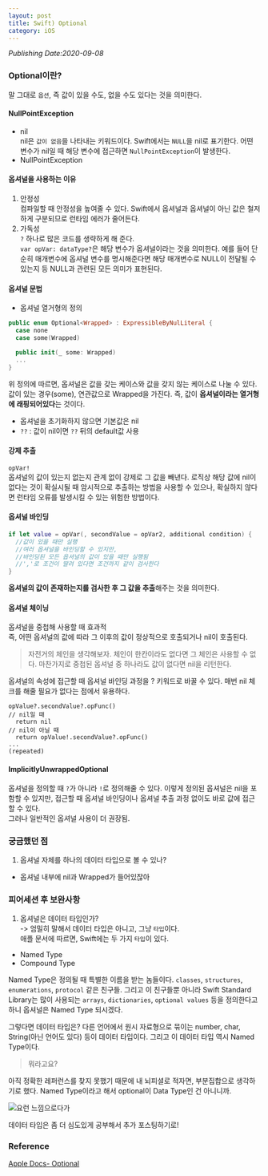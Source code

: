 ```yaml
---
layout: post
title: Swift) Optional
category: iOS
---
```

*Publishing Date:2020-09-08*

### Optional이란?
말 그대로 `옵션`, 즉 값이 있을 수도, 없을 수도 있다는 것을 의미한다.

#### NullPointException
* nil   
nil은 `값이 없음`을 나타내는 키워드이다. Swift에서는 `NULL`을 nil로 표기한다. 어떤 변수가 nil일 때 해당 변수에 접근하면 `NullPointException`이 발생한다.
* NullPointException  

#### 옵셔널을 사용하는 이유
1. 안정성  
컴파일할 때 안정성을 높여줄 수 있다. Swift에서 옵셔널과 옵셔널이 아닌 값은 철저하게 구분되므로 런타임 에러가 줄어든다.  
2. 가독성  
`?` 하나로 많은 코드를 생략하게 해 준다.  
`var opVar: dataType?`은 해당 변수가 옵셔널이라는 것을 의미한다. 예를 들어 단순히 매개변수에 옵셔널 변수를 명시해준다면 해당 매개변수로 NULL이 전달될 수 있는지 등 NULL과 관련된 모든 의미가 표현된다.


#### 옵셔널 문법
* 옵셔널 열거형의 정의
```Swift
public enum Optional<Wrapped> : ExpressibleByNulLiteral {
  case none
  case some(Wrapped)

  public init(_ some: Wrapped)
  ...
}
```
위 정의에 따르면, 옵셔널은 값을 갖는 케이스와 값을 갖지 않는 케이스로 나눌 수 있다. 값이 있는 경우(some), 연관값으로 Wrapped을 가진다. 즉, 값이 <b>옵셔널이라는 열거형에 래핑되어있다</b>는 것이다.  

* 옵셔널을 초기화하지 않으면 기본값은 nil
* `??` : 값이 nil이면 `??` 뒤의 default값 사용

#### 강제 추출
`opVar!`  
옵셔널의 값이 있는지 없는지 관계 없이 강제로 그 값을 빼낸다. 로직상 해당 값에 nil이 없다는 것이 확실시될 때 암시적으로 추출하는 방법을 사용할 수 있으나, 확실하지 않다면 런타임 오류를 발생시킬 수 있는 위험한 방법이다.

#### 옵셔널 바인딩
```Swift
if let value = opVar(, secondValue = opVar2, additional condition) {
  //값이 있을 때만 실행
  //여러 옵셔널을 바인딩할 수 있지만,
  //바인딩된 모든 옵셔널의 값이 있을 때만 실행됨
  //','로 조건이 딸려 있다면 조건까지 같이 검사한다
}
```
<b>옵셔널의 값이 존재하는지를 검사한 후 그 값을 추출</b>해주는 것을 의미한다.

#### 옵셔널 체이닝
옵셔널을 중첩해 사용할 때 효과적  
즉, 어떤 옵셔널의 값에 따라 그 이후의 값이 정상적으로 호출되거나 nil이 호출된다.
> 자전거의 체인을 생각해보자. 체인이 한칸이라도 없다면 그 체인은 사용할 수 없다.
> 마찬가지로 중첩된 옵셔널 중 하나라도 값이 없다면 nil을 리턴한다.

옵셔널의 속성에 접근할 때 옵셔널 바인딩 과정을 ? 키워드로 바꿀 수 있다. 매번 nil 체크를 해줄 필요가 없다는 점에서 유용하다.
```
opValue?.secondValue?.opFunc()
// nil일 때
  return nil
// nil이 아닐 때
  return opValue!.secondValue?.opFunc()
...
(repeated)
```

#### ImplicitlyUnwrappedOptional
옵셔널을 정의할 때 `?`가 아니라 `!`로 정의해줄 수 있다. 이렇게 정의된 옵셔널은 nil을 포함할 수 있지만, 접근할 때 옵셔널 바인딩이나 옵셔널 추출 과정 없이도 바로 값에 접근할 수 있다.  
그러나 일반적인 옵셔널 사용이 더 권장됨.

### 궁금했던 점
1. 옵셔널 자체를 하나의 데이터 타입으로 볼 수 있나?
  - 옵셔널 내부에 nil과 Wrapped가 들어있잖아

### 피어세션 후 보완사항
1. 옵셔널은 데이터 타입인가?  
-> 엄밀히 말해서 데이터 타입은 아니고, 그냥 `타입`이다.  
애플 문서에 따르면, Swift에는 두 가지 `타입`이 있다.  

  * Named Type
  * Compound Type

Named Type은 정의될 때 특별한 이름을 받는 놈들이다. `classes`, `structures`, `enumerations`, `protocol` 같은 친구들. 그리고 이 친구들뿐 아니라 Swift Standard Library는 많이 사용되는 `arrays`, `dictionaries`, `optional values` 등을 정의한다고 하니 옵셔널은 Named Type 되시겠다.  

그렇다면 데이터 타입은? 다른 언어에서 원시 자료형으로 묶이는 number, char, String(아닌 언어도 있다) 등이 데이터 타입이다. 그리고 이 데이터 타입 역시 Named Type이다.

> 뭐라고요?

아직 정확한 레퍼런스를 찾지 못했기 때문에 내 뇌피셜로 적자면, 부분집합으로 생각하기로 했다. Named Type이라고 해서 optional이 Data Type인 건 아니니까.  

![요런 느낌으로다가](/assets/스크린샷%202020-09-10%20오전%207.01.28.png)

데이터 타입은 좀 더 심도있게 공부해서 추가 포스팅하기로!

### Reference
[Apple Docs- Optional](https://developer.apple.com/documentation/swift/optional)
